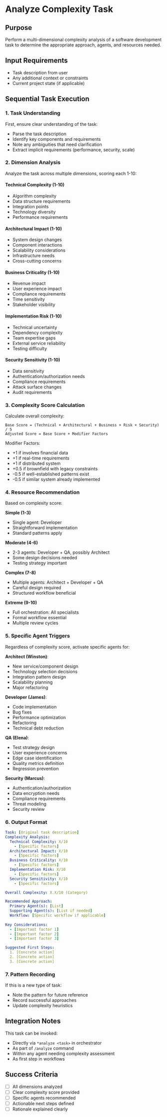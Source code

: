 # Analyze Complexity Task

## Purpose

Perform a multi-dimensional complexity analysis of a software development task to determine the appropriate approach, agents, and resources needed.

## Input Requirements

- Task description from user
- Any additional context or constraints
- Current project state (if applicable)

## Sequential Task Execution

### 1. Task Understanding

First, ensure clear understanding of the task:
- Parse the task description
- Identify key components and requirements
- Note any ambiguities that need clarification
- Extract implicit requirements (performance, security, scale)

### 2. Dimension Analysis

Analyze the task across multiple dimensions, scoring each 1-10:

#### Technical Complexity (1-10)
- Algorithm complexity
- Data structure requirements
- Integration points
- Technology diversity
- Performance requirements

#### Architectural Impact (1-10)
- System design changes
- Component interactions
- Scalability considerations
- Infrastructure needs
- Cross-cutting concerns

#### Business Criticality (1-10)
- Revenue impact
- User experience impact
- Compliance requirements
- Time sensitivity
- Stakeholder visibility

#### Implementation Risk (1-10)
- Technical uncertainty
- Dependency complexity
- Team expertise gaps
- External service reliability
- Testing difficulty

#### Security Sensitivity (1-10)
- Data sensitivity
- Authentication/authorization needs
- Compliance requirements
- Attack surface changes
- Audit requirements

### 3. Complexity Score Calculation

Calculate overall complexity:
```
Base Score = (Technical + Architectural + Business + Risk + Security) / 5
Adjusted Score = Base Score + Modifier Factors
```

Modifier Factors:
- +1 if involves financial data
- +1 if real-time requirements
- +1 if distributed system
- +0.5 if brownfield with legacy constraints
- -0.5 if well-established patterns exist
- -0.5 if similar system already implemented

### 4. Resource Recommendation

Based on complexity score:

**Simple (1-3)**
- Single agent: Developer
- Straightforward implementation
- Standard patterns apply

**Moderate (4-6)**
- 2-3 agents: Developer + QA, possibly Architect
- Some design decisions needed
- Testing strategy important

**Complex (7-8)**
- Multiple agents: Architect + Developer + QA
- Careful design required
- Structured workflow beneficial

**Extreme (9-10)**
- Full orchestration: All specialists
- Formal workflow essential
- Multiple review cycles

### 5. Specific Agent Triggers

Regardless of complexity score, activate specific agents for:

**Architect (Winston)**:
- New service/component design
- Technology selection decisions
- Integration pattern design
- Scalability planning
- Major refactoring

**Developer (James)**:
- Code implementation
- Bug fixes
- Performance optimization
- Refactoring
- Technical debt reduction

**QA (Elena)**:
- Test strategy design
- User experience concerns
- Edge case identification
- Quality metrics definition
- Regression prevention

**Security (Marcus)**:
- Authentication/authorization
- Data encryption needs
- Compliance requirements
- Threat modeling
- Security review

### 6. Output Format

```yaml
Task: [Original task description]
Complexity Analysis:
  Technical Complexity: X/10
    - [Specific factors]
  Architectural Impact: X/10
    - [Specific factors]
  Business Criticality: X/10
    - [Specific factors]
  Implementation Risk: X/10
    - [Specific factors]
  Security Sensitivity: X/10
    - [Specific factors]

Overall Complexity: X.X/10 (Category)

Recommended Approach:
  Primary Agent(s): [List]
  Supporting Agent(s): [List if needed]
  Workflow: [Specific workflow if applicable]
  
Key Considerations:
  - [Important factor 1]
  - [Important factor 2]
  - [Important factor 3]

Suggested First Steps:
  1. [Concrete action]
  2. [Concrete action]
  3. [Concrete action]
```

### 7. Pattern Recording

If this is a new type of task:
- Note the pattern for future reference
- Record successful approaches
- Update complexity heuristics

## Integration Notes

This task can be invoked:
- Directly via `*analyze <task>` in orchestrator
- As part of `/analyze` command
- Within any agent needing complexity assessment
- As first step in workflows

## Success Criteria

- [ ] All dimensions analyzed
- [ ] Clear complexity score provided
- [ ] Specific agents recommended
- [ ] Actionable next steps defined
- [ ] Rationale explained clearly